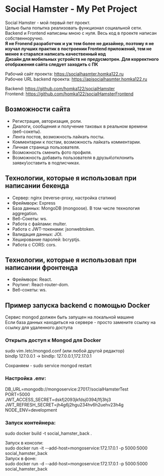 # Social Hamster - My Pet Project

Social Hamster - мой первый пет проект.<br>
Целью была попытка реализовать функционал социальной сети.<br>
Backend и Frontend написаны мною с нуля. Весь код в проекте написан собственноручно.<br>
**Я не Fronend разработчик и уж тем более не дизайнер, поэтому я не изучал лучших практик в построении Frontend приложений, тем не менее я старался написать качественный код** \
**Дизайн для мобильных устройств не предусмотрен. Для корректного отображения сайта следует заходить с ПК**

Рабочий сайт проекта: https://socialhasmter.homka122.ru <br>
Рабочее URL backend проекта: https://apisocialhasmter.homka122.ru

Backend: https://github.com/homka122/socialHamster <br>
Frontend: https://github.com/homka122/socialHamsterFrontend

## Возможности сайта

- Регистрация, авторизация, роли.
- Диалоги, сообщения и получение таковых в реальном времени (веб-сокеты).
- Лента постов, возможность лайкать посты.
- Комментарии к постам, возможность лайкать комментарии.
- Личная страница пользователя.
- Возможность сменить фото профиля.
- Возможность добавить пользователя в друзья\отклонить заявку\оставить в подписчиках.

## Технологии, которые я использовал при написании бекенда

- Сервер: nginx (reverse-proxy, настройка статики)
- Фреймворк: Express
- База данных: MongoDB (mongoose). В том числе технология aggregation. <br>
- Веб-Сокеты: ws. <br>
- Работа с файлами: multer. <br>
- Работа с JWT-токенами: jsonwebtoken. <br>
- Валидация данных: JOI. <br>
- Хеширование паролей: bcryptjs. <br>
- Работа с CORS: cors.

## Технологии, которые я использовал при написании фронтенда

- Фреймворк: React.
- Роутинг: React-router-dom.
- Веб-сокеты: ws.

## Пример запуска backend с помощью Docker

Сервис mongod должен быть запущен на локальной машине \
Если база данных находиться на сервере - просто замените ссылку на ссылку для удаленного доступа

### Открыть доступ к Mongod для Docker

sudo vim /etc/mongod.conf (или любой другой редактор) \
 bindIp 127.0.0.1 -> bindIp: 127.0.0.1,172.17.0.1

Сохраняем - sudo service mongod restart

### Настройка .env:

DB_URL=mongodb://mongoservice:27017/socialHamsterTest \
PORT=5000 \
JWT_ACCESS_SECRET=dskfj2093jkfdsj0394j1fj3hj3 \
JWT_REFRESH_SECRET=jh4g6j2hgu234hv6h2uehv23h4g \
NODE_ENV=development

### Запуск контейнера:

sudo docker build -t social_hamster_back .

Запуск в консоли: \
sudo docker run -it --add-host=mongoservice:172.17.0.1 -p 5000:5000 social_hamster_back \
Запуск в фоне: \
sudo docker run -d --add-host=mongoservice:172.17.0.1 -p 5000:5000 social_hamster_back
